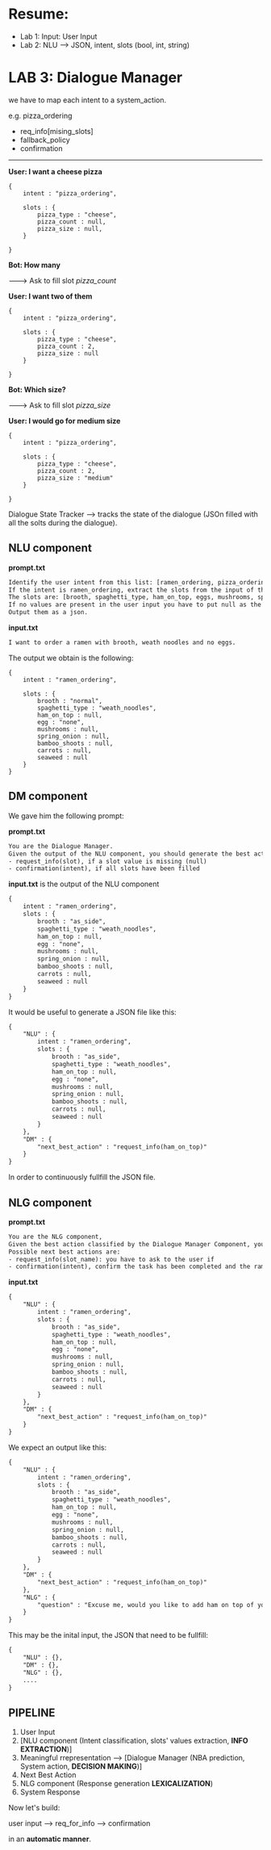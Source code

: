 # Resume:

- Lab 1: Input: User Input
- Lab 2: NLU --> JSON, intent, slots (bool, int, string)

# LAB 3: Dialogue Manager

we have to map each intent to a system_action.

e.g. pizza_ordering 
- req_info[mising_slots]
- fallback_policy
- confirmation 

---

**User: I want a cheese pizza**

```src
{
    intent : "pizza_ordering", 
    
    slots : {
        pizza_type : "cheese",
        pizza_count : null,
        pizza_size : null,
    }

}
```

**Bot: How many**

---> Ask to fill slot *pizza_count*

**User: I want two of them**

```src
{
    intent : "pizza_ordering", 
    
    slots : {
        pizza_type : "cheese",
        pizza_count : 2,
        pizza_size : null
    }

}
```

**Bot: Which size?**

---> Ask to fill slot *pizza_size*

**User: I would go for medium size**

```src
{
    intent : "pizza_ordering", 
    
    slots : {
        pizza_type : "cheese",
        pizza_count : 2,
        pizza_size : "medium"
    }

}
```

Dialogue State Tracker --> tracks the state of the dialogue (JSOn filled with all the solts during the dialogue). 

## NLU component 

**prompt.txt**

```txt
Identify the user intent from this list: [ramen_ordering, pizza_ordering, pizza_delivery, flight_booking, drink_ordering]
If the intent is ramen_ordering, extract the slots from the input of the user.
The slots are: [brooth, spaghetti_type, ham_on_top, eggs, mushrooms, spring_onion, bamboo_shoots, carrots, seaweed].
If no values are present in the user input you have to put null as the value.
Output them as a json.
```

**input.txt**

```txt
I want to order a ramen with brooth, weath noodles and no eggs.
```

The output we obtain is the following:

```src
{
    intent : "ramen_ordering", 
    
    slots : {
        brooth : "normal",
        spaghetti_type : "weath_noodles", 
        ham_on_top : null,
        egg : "none",
        mushrooms : null,
        spring_onion : null,
        bamboo_shoots : null,
        carrots : null,
        seaweed : null 
    }
}
```

## DM component

We gave him the following prompt:

**prompt.txt**

```txt
You are the Dialogue Manager.
Given the output of the NLU component, you should generate the best action to take from this list:
- request_info(slot), if a slot value is missing (null)
- confirmation(intent), if all slots have been filled
```

**input.txt** is the output of the NLU component

```txt
{
    intent : "ramen_ordering", 
    slots : {
        brooth : "as_side",
        spaghetti_type : "weath_noodles", 
        ham_on_top : null,
        egg : "none",
        mushrooms : null,
        spring_onion : null,
        bamboo_shoots : null,
        carrots : null,
        seaweed : null 
    }
}
```



It would be useful to generate a JSON file like this:

```txt
{
    "NLU" : {
        intent : "ramen_ordering", 
        slots : {
            brooth : "as_side",
            spaghetti_type : "weath_noodles", 
            ham_on_top : null,
            egg : "none",
            mushrooms : null,
            spring_onion : null,
            bamboo_shoots : null,
            carrots : null,
            seaweed : null 
        }
    },
    "DM" : {
        "next_best_action" : "request_info(ham_on_top)"
    }
}
```

In order to continuously fullfill the JSON file.

## NLG component

**prompt.txt**

```txt
You are the NLG component, 
Given the best action classified by the Dialogue Manager Component, you should generate a lexicalized response for the user.
Possible next best actions are:
- request_info(slot_name): you have to ask to the user if   
- confirmation(intent), confirm the task has been completed and the ramen has been ordered
```

**input.txt**

```txt
{
    "NLU" : {
        intent : "ramen_ordering", 
        slots : {
            brooth : "as_side",
            spaghetti_type : "weath_noodles", 
            ham_on_top : null,
            egg : "none",
            mushrooms : null,
            spring_onion : null,
            bamboo_shoots : null,
            carrots : null,
            seaweed : null 
        }
    },
    "DM" : {
        "next_best_action" : "request_info(ham_on_top)"
    }
}
```

We expect an output like this: 

```txt
{
    "NLU" : {
        intent : "ramen_ordering", 
        slots : {
            brooth : "as_side",
            spaghetti_type : "weath_noodles", 
            ham_on_top : null,
            egg : "none",
            mushrooms : null,
            spring_onion : null,
            bamboo_shoots : null,
            carrots : null,
            seaweed : null 
        }
    },
    "DM" : {
        "next_best_action" : "request_info(ham_on_top)"
    },
    "NLG" : {
        "question" : "Excuse me, would you like to add ham on top of your ramen?"
    }
}
```





This may be the inital input, the JSON that need to be fullfill:

```txt
{
    "NLU" : {},
    "DM" : {},
    "NLG" : {},
    ....
}
```


## PIPELINE

1. User Input 
2. [NLU component (Intent classification, slots' values extraction, **INFO EXTRACTION**)] 
3. Meaningful rrepresentation --> [Dialogue Manager (NBA prediction, System action, **DECISION MAKING**)] 
4. Next Best Action 
5. NLG component (Response generation **LEXICALIZATION**)
6. System Response

Now let's build:

user input --> req_for_info --> confirmation

in an **automatic manner**.